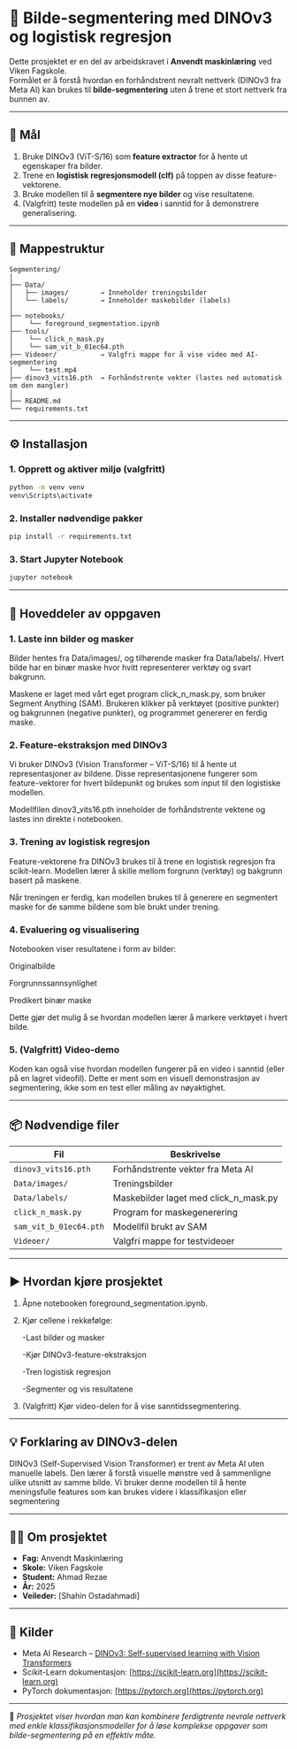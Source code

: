 # 🧠 Bilde-segmentering med DINOv3 og logistisk regresjon

Dette prosjektet er en del av arbeidskravet i **Anvendt maskinlæring** ved Viken Fagskole.  
Formålet er å forstå hvordan en forhåndstrent nevralt nettverk (DINOv3 fra Meta AI) kan brukes til **bilde-segmentering** uten å trene et stort nettverk fra bunnen av.

---

## 🎯 Mål
1. Bruke DINOv3 (ViT-S/16) som **feature extractor** for å hente ut egenskaper fra bilder.  
2. Trene en **logistisk regresjonsmodell (clf)** på toppen av disse feature-vektorene.  
3. Bruke modellen til å **segmentere nye bilder** og vise resultatene.  
4. (Valgfritt) teste modellen på en **video** i sanntid for å demonstrere generalisering.

---

## 📁 Mappestruktur
```
Segmentering/
│
├── Data/
│   ├── images/        → Inneholder treningsbilder
│   └── labels/        → Inneholder maskebilder (labels)
│
├── notebooks/
│    └── foreground_segmentation.ipynb
├── tools/
│    └── click_n_mask.py
│    └── sam_vit_b_01ec64.pth
├── Videoer/           → Valgfri mappe for å vise video med AI-segmentering
│    └── test.mp4
├── dinov3_vits16.pth  → Forhåndstrente vekter (lastes ned automatisk om den mangler)
│
├── README.md
└── requirements.txt
```

---

## ⚙️ Installasjon

### 1. Opprett og aktiver miljø (valgfritt)
```bash
python -m venv venv
venv\Scripts\activate
```

### 2. Installer nødvendige pakker
```bash
pip install -r requirements.txt
```

### 3. Start Jupyter Notebook
```bash
jupyter notebook
```

---

## 🧩 Hoveddeler av oppgaven

### **1. Laste inn bilder og masker**
Bilder hentes fra Data/images/, og tilhørende masker fra Data/labels/.
Hvert bilde har en binær maske hvor hvitt representerer verktøy og svart bakgrunn.

Maskene er laget med vårt eget program click_n_mask.py, som bruker Segment Anything (SAM).
Brukeren klikker på verktøyet (positive punkter) og bakgrunnen (negative punkter), og programmet genererer en ferdig maske.

### **2. Feature-ekstraksjon med DINOv3**
Vi bruker DINOv3 (Vision Transformer – ViT-S/16) til å hente ut representasjoner av bildene.
Disse representasjonene fungerer som feature-vektorer for hvert bildepunkt og brukes som input til den logistiske modellen.

Modellfilen dinov3_vits16.pth inneholder de forhåndstrente vektene og lastes inn direkte i notebooken.

### **3. Trening av logistisk regresjon**
Feature-vektorene fra DINOv3 brukes til å trene en logistisk regresjon fra scikit-learn.
Modellen lærer å skille mellom forgrunn (verktøy) og bakgrunn basert på maskene.

Når treningen er ferdig, kan modellen brukes til å generere en segmentert maske for de samme bildene som ble brukt under trening.

### **4. Evaluering og visualisering**
Notebooken viser resultatene i form av bilder:

Originalbilde

Forgrunnssannsynlighet

Predikert binær maske

Dette gjør det mulig å se hvordan modellen lærer å markere verktøyet i hvert bilde. 

### **5. (Valgfritt) Video-demo**
Koden kan også vise hvordan modellen fungerer på en video i sanntid (eller på en lagret videofil).
Dette er ment som en visuell demonstrasjon av segmentering, ikke som en test eller måling av nøyaktighet.

---

## 📦 Nødvendige filer
| Fil                    | Beskrivelse                           |
| ---------------------- | ------------------------------------- |
| `dinov3_vits16.pth`    | Forhåndstrente vekter fra Meta AI     |
| `Data/images/`         | Treningsbilder                        |
| `Data/labels/`         | Maskebilder laget med click_n_mask.py |
| `click_n_mask.py`      | Program for maskegenerering           |
| `sam_vit_b_01ec64.pth` | Modellfil brukt av SAM                |
| `Videoer/`             | Valgfri mappe for testvideoer         |

---

## ▶️ Hvordan kjøre prosjektet
1. Åpne notebooken foreground_segmentation.ipynb.

2. Kjør cellene i rekkefølge:

   -Last bilder og masker

   -Kjør DINOv3-feature-ekstraksjon

   -Tren logistisk regresjon

   -Segmenter og vis resultatene

3. (Valgfritt) Kjør video-delen for å vise sanntidssegmentering.

---

## 💡 Forklaring av DINOv3-delen
DINOv3 (Self-Supervised Vision Transformer) er trent av Meta AI uten manuelle labels.
Den lærer å forstå visuelle mønstre ved å sammenligne ulike utsnitt av samme bilde.
Vi bruker denne modellen til å hente meningsfulle features som kan brukes videre i klassifikasjon eller segmentering

---

## 👨‍🏫 Om prosjektet
- **Fag:** Anvendt Maskinlæring  
- **Skole:** Viken Fagskole  
- **Student:** Ahmad Rezae  
- **År:** 2025  
- **Veileder:** [Shahin Ostadahmadi]  

---

## 📜 Kilder
- Meta AI Research – [DINOv3: Self-supervised learning with Vision Transformers](https://github.com/facebookresearch/dinov3)  
- Scikit-Learn dokumentasjon: [https://scikit-learn.org](https://scikit-learn.org)  
- PyTorch dokumentasjon: [https://pytorch.org](https://pytorch.org)

---

🧩 *Prosjektet viser hvordan man kan kombinere ferdigtrente nevrale nettverk med enkle klassifikasjonsmodeller for å løse komplekse oppgaver som bilde-segmentering på en effektiv måte.*
